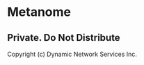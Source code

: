 Metanome
===============================

## Private. Do Not Distribute
Copyright (c) Dynamic Network Services Inc.
